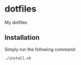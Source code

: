 # dotfiles

My dotfiles

## Installation

Simply run the following command:

```bash
./install.sh
```
